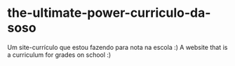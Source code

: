 # the-ultimate-power-curriculo-da-soso
Um site-currículo que estou fazendo para nota na escola :)
A website that is a curriculum for grades on school :)
